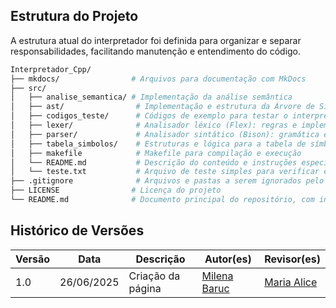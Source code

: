 ## Estrutura do Projeto

A estrutura atual do interpretador foi definida para organizar e separar responsabilidades, facilitando manutenção e entendimento do código.

```bash
Interpretador_Cpp/
├── mkdocs/                # Arquivos para documentação com MkDocs
├── src/
│   ├── analise_semantica/ # Implementação da análise semântica
│   ├── ast/                # Implementação e estrutura da Árvore de Sintaxe Abstrata
│   ├── codigos_teste/      # Códigos de exemplo para testar o interpretador
│   ├── lexer/              # Analisador léxico (Flex): regras e implementação
│   ├── parser/             # Analisador sintático (Bison): gramática e implementação
│   ├── tabela_simbolos/    # Estruturas e lógica para a tabela de símbolos
│   ├── makefile            # Makefile para compilação e execução
│   └── README.md           # Descrição do conteúdo e instruções específicas para `src`
│   └── teste.txt           # Arquivo de teste simples para verificar entradas
├── .gitignore              # Arquivos e pastas a serem ignorados pelo git
├── LICENSE                # Licença do projeto
└── README.md              # Documento principal do repositório, com instruções e detalhes gerais
```

## Histórico de Versões

| Versão |    Data    | Descrição                       | Autor(es)                                 | Revisor(es)                                         |
|--------|:----------:|---------------------------------|-------------------------------------------|-----------------------------------------------------|
| 1.0    | 26/06/2025 | Criação da página | [Milena Baruc](https://github.com/MilenaBaruc) | [Maria Alice](https://github.com/Maliz30) |